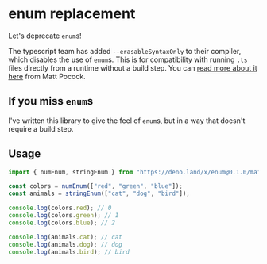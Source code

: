 # enum replacement

Let's deprecate `enum`s!

The typescript team has added `--erasableSyntaxOnly` to their compiler, which disables the use of `enum`s. This is for compatibility with running `.ts` files directly from a runtime without a build step. You can [read more about it here](https://www.totaltypescript.com/erasable-syntax-only) from Matt Pocock.

## If you miss `enum`s

I've written this library to give the feel of `enum`s, but in a way that doesn't require a build step.

## Usage

```ts
import { numEnum, stringEnum } from "https://deno.land/x/enum@0.1.0/main.ts";

const colors = numEnum(["red", "green", "blue"]);
const animals = stringEnum(["cat", "dog", "bird"]);

console.log(colors.red); // 0
console.log(colors.green); // 1
console.log(colors.blue); // 2

console.log(animals.cat); // cat
console.log(animals.dog); // dog
console.log(animals.bird); // bird
```
